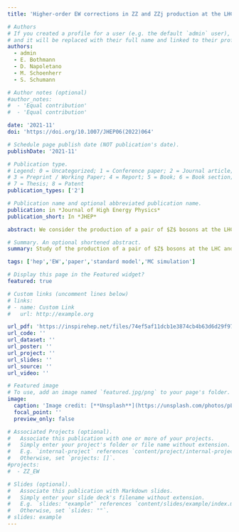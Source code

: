 ```yaml
---
title: 'Higher-order EW corrections in ZZ and ZZj production at the LHC'

# Authors
# If you created a profile for a user (e.g. the default `admin` user), write the username (folder name) here
# and it will be replaced with their full name and linked to their profile.
authors:
  - admin
  - E. Bothmann
  - D. Napoletano
  - M. Schoenherr
  - S. Schumann

# Author notes (optional)
#author_notes:
#  - 'Equal contribution'
#  - 'Equal contribution'

date: '2021-11'
doi: 'https://doi.org/10.1007/JHEP06(2022)064'

# Schedule page publish date (NOT publication's date).
publishDate: '2021-11'

# Publication type.
# Legend: 0 = Uncategorized; 1 = Conference paper; 2 = Journal article;
# 3 = Preprint / Working Paper; 4 = Report; 5 = Book; 6 = Book section;
# 7 = Thesis; 8 = Patent
publication_types: ['2']

# Publication name and optional abbreviated publication name.
publication: in *Journal of High Energy Physics*
publication_short: In *JHEP*

abstract: We consider the production of a pair of $Z$ bosons at the LHC and study the inclusion of EW corrections in theoretical predictions at fixed order and based on multijet-merged parton-shower simulations. To this end we present exact NLO EW results for $pp\to e^+e^-\mu^+\mu^-$, and, for the first time, for $pp\to e^+e^-\mu^+\mu^-j$, and compare them to the EW virtual and NLL Sudakov approximation. We then match the exact NLO EW result to the resummed Sudakov logarithms to achieve an improved NLO EW + NLL $\text{EW}_\text{sud}^\text{exp}$ result. Further, we discuss the inclusion of the above EW corrections in MEPS@NLO event simulations in the framework of the Sherpa event generator. We present detailed phenomenological predictions for inclusive $ZZ$ and $ZZj$ production taking into account the dominant EW corrections through the EW virtual approximation, as well as through (exponentiated) EW Sudakov logarithms.

# Summary. An optional shortened abstract.
summary: Study of the production of a pair of $Z$ bosons at the LHC and study the inclusion of EW corrections in theoretical predictions at fixed order and based on multijet-merged parton-shower simulations.

tags: ['hep','EW','paper','standard model','MC simulation']

# Display this page in the Featured widget?
featured: true

# Custom links (uncomment lines below)
# links:
# - name: Custom Link
#   url: http://example.org

url_pdf: 'https://inspirehep.net/files/74ef5af11dcb1e3874cb4b63d6d29f97'
url_code: ''
url_dataset: ''
url_poster: ''
url_project: ''
url_slides: ''
url_source: ''
url_video: ''

# Featured image
# To use, add an image named `featured.jpg/png` to your page's folder.
image:
  caption: 'Image credit: [**Unsplash**](https://unsplash.com/photos/pLCdAaMFLTE)'
  focal_point: ''
  preview_only: false

# Associated Projects (optional).
#   Associate this publication with one or more of your projects.
#   Simply enter your project's folder or file name without extension.
#   E.g. `internal-project` references `content/project/internal-project/index.md`.
#   Otherwise, set `projects: []`.
#projects:
#  - ZZ_EW

# Slides (optional).
#   Associate this publication with Markdown slides.
#   Simply enter your slide deck's filename without extension.
#   E.g. `slides: "example"` references `content/slides/example/index.md`.
#   Otherwise, set `slides: ""`.
# slides: example
---
```

